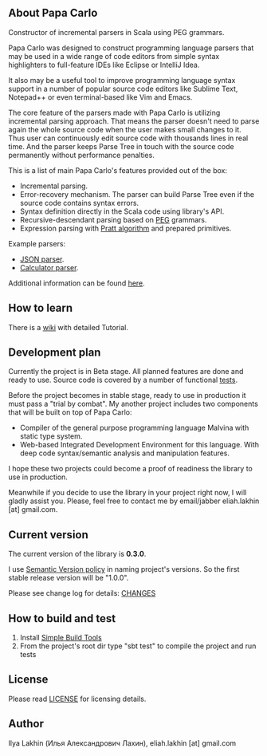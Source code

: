 About Papa Carlo
----------------

Constructor of incremental parsers in Scala using PEG grammars.

Papa Carlo was designed to construct programming language parsers that may be
used in a wide range of code editors from simple syntax highlighters to
full-feature IDEs like Eclipse or IntelliJ Idea.

It also may be a useful tool to improve programming language syntax support in
a number of popular source code editors like Sublime Text, Notepad++ or even
terminal-based like Vim and Emacs.

The core feature of the parsers made with Papa Carlo is utilizing incremental
parsing approach. That means the parser doesn't need to parse again the whole
source code when the user makes small changes to it. Thus user can continuously
edit source code with thousands lines in real time. And the parser keeps Parse
Tree in touch with the source code permanently without performance penalties.

This is a list of main Papa Carlo's features provided out of the box:
 * Incremental parsing.
 * Error-recovery mechanism.
   The parser can build Parse Tree even if the source code contains syntax
   errors.
 * Syntax definition directly in the Scala code using library's API.
 * Recursive-descendant parsing based on
   [PEG](http://en.wikipedia.org/wiki/Parsing_expression_grammar) grammars.
 * Expression parsing with
   [Pratt algorithm](http://en.wikipedia.org/wiki/Pratt_parser) and prepared
   primitives.

Example parsers:
 * [JSON parser](https://github.com/Eliah-Lakhin/papa-carlo/blob/master/src/main/scala/name.lakhin.eliah.projects/papacarlo/examples/Json.scala).
 * [Calculator parser](https://github.com/Eliah-Lakhin/papa-carlo/blob/master/src/main/scala/name.lakhin.eliah.projects/papacarlo/examples/Calculator.scala).

Additional information can be found
[here](https://github.com/Eliah-Lakhin/papa-carlo/wiki/What-is-it-about).


How to learn
------------

There is a [wiki](https://github.com/Eliah-Lakhin/papa-carlo/wiki) with
detailed Tutorial.


Development plan
----------------
Currently the project is in Beta stage. All planned features are done and ready
to use. Source code is covered by a number of functional
[tests](https://github.com/Eliah-Lakhin/papa-carlo/tree/master/src/test).

Before the project becomes in stable stage, ready to use in production it must
pass a "trial by combat". My another project includes two components that will
be built on top of Papa Carlo:
 * Compiler of the general purpose programming language Malvina with static
   type system.
 * Web-based Integrated Development Environment for this language. With deep
   code syntax/semantic analysis and manipulation features.

I hope these two projects could become a proof of readiness the library to use
in production.

Meanwhile if you decide to use the library in your project right now, I will
gladly assist you. Please, feel free to contact me by email/jabber
eliah.lakhin [at] gmail.com.


Current version
---------------
The current version of the library is **0.3.0**.

I use [Semantic Version policy](http://semver.org/) in naming project's
versions. So the first stable release version will be "1.0.0".

Please see change log for details:
[CHANGES](https://github.com/Eliah-Lakhin/papa-carlo/blob/master/CHANGES.md)


How to build and test
---------------------
1. Install [Simple Build Tools](http://www.scala-sbt.org/release/docs/Getting-Started/Setup.html#installing-sbt)
2. From the project's root dir type "sbt test" to compile the project and run
   tests


License
-------

Please read [LICENSE](https://github.com/Eliah-Lakhin/papa-carlo/blob/master/LICENSE) for
licensing details.


Author
------

Ilya Lakhin (Илья Александрович Лахин), eliah.lakhin [at] gmail.com
